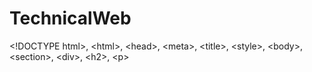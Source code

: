 # TechnicalWeb
&lt;!DOCTYPE html>, &lt;html>, &lt;head>, &lt;meta>, &lt;title>, &lt;style>, &lt;body>, &lt;section>, &lt;div>, &lt;h2>, &lt;p> 

